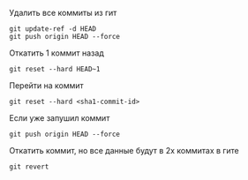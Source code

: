 Удалить все коммиты из гит
```
git update-ref -d HEAD
git push origin HEAD --force
```

Откатить 1 коммит назад
```
git reset --hard HEAD~1
```
Перейти на коммит
```
git reset --hard <sha1-commit-id>
```
Если уже запушил коммит
```
git push origin HEAD --force
```

Откатить коммит, но все данные будут в 2х коммитах в гите
```
git revert
```